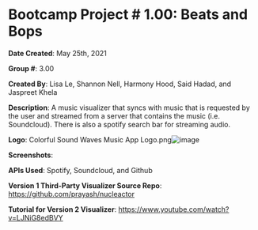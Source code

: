 # Bootcamp Project # 1.00: Beats and Bops

**Date Created**: May 25th, 2021

**Group #**: 3.00

**Created By**: Lisa Le, Shannon Nell, Harmony Hood, Said Hadad, and Jaspreet Khela

**Description**: A music visualizer that syncs with music that is requested by the user and streamed from a server that contains the music (i.e. Soundcloud). There is also a spotify search bar for streaming audio.

**Logo**: Colorful Sound Waves Music App Logo.png![image](https://user-images.githubusercontent.com/84821822/119944834-c358a980-bf62-11eb-9f80-1b8c4d22b045.png)

**Screenshots**:

**APIs Used**: Spotify, Soundcloud, and Github

**Version 1 Third-Party Visualizer Source Repo**: https://github.com/prayash/nucleactor

**Tutorial for Version 2 Visualizer**: https://www.youtube.com/watch?v=LJNiG8edBVY
